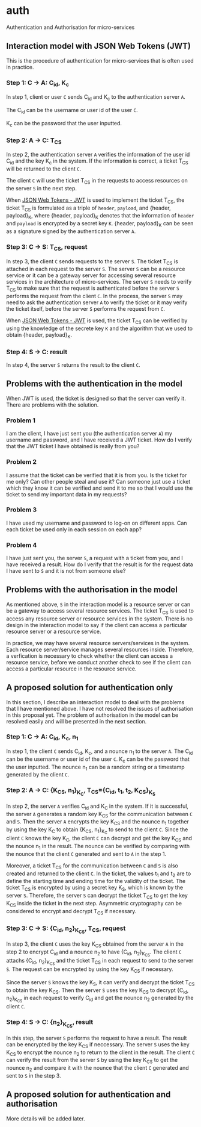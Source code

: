 # auth
Authentication and Authorisation for micro-services

## Interaction model with JSON Web Tokens (JWT)

This is the procedure of authentication for micro-services that is often used in practice.

### Step 1: C &rarr; A: C<sub>id</sub>, K<sub>c</sub>

In step 1, client or user `C` sends C<sub>id</sub> and K<sub>c</sub> to the authentication server `A`.

The C<sub>id</sub> can be the username or user id of the user `C`.

K<sub>c</sub> can be the password that the user inputted.

### Step 2: A &rarr; C: T<sub>CS</sub>

In step 2, the authentication server `A` verifies the information of the user id C<sub>id</sub> and the key K<sub>c</sub> in the system. If the information is correct, a ticket T<sub>CS</sub> will be returned to the client `C`.

The client `C` will use the ticket T<sub>CS</sub> in the requests to access resources on the server `S` in the next step.

When [JSON Web Tokens - JWT](https://jwt.io) is used to implement the ticket T<sub>CS</sub>, the ticket T<sub>CS</sub> is formulated as a triple of `header`, `payload`, and {header, payload}<sub>K</sub>, where {header, payload}<sub>K</sub> denotes that the information of `header` and `payload` is encrypted by a secret key `K`.
{header, payload}<sub>K</sub> can be seen as a signature signed by the authentication server `A`.

### Step 3: C &rarr; S: T<sub>CS</sub>, request

In step 3, the client `C` sends requests to the server `S`. The ticket T<sub>CS</sub> is attached in each request to the server `S`. The server `S` can be a resource service or it can be a gateway server for accessing several resource services in the architecture of micro-services.
The server `S` needs to verify T<sub>CS</sub> to make sure that the request is authenticated before the server `S` performs the request from the client `C`.
In the process, the server `S` may need to ask the authentication server `A` to verify the ticket or it may verify the ticket itself, before the server `S` performs the request from `C`.

When [JSON Web Tokens - JWT](https://jwt.io) is used, the ticket T<sub>CS</sub> can be verified by using the knowledge of the secrete key `K` and the algorithm that we used to obtain {header, payload}<sub>K</sub>.

### Step 4: S &rarr; C: result

In step 4, the server `S` returns the result to the client `C`.

## Problems with the authentication in the model

When JWT is used, the ticket is designed so that the server can verify it. There are problems with the solution.

### Problem 1

I am the client, I have just sent you (the authentication server `A`) my username and password, and I have received a JWT ticket. 
How do I verify that the JWT ticket I have obtained is really from you?

### Problem 2

I assume that the ticket can be verified that it is from you. 
Is the ticket for me only? Can other people steal and use it? Can someone just use a ticket which they know it can be verified and send it to me so that I would use the ticket to send my important data in my requests?

### Problem 3

I have used my username and password to log-on on different apps. 
Can each ticket be used only in each session on each app?

### Problem 4

I have just sent you, the server `S`, a request with a ticket from you, and I have received a result. 
How do I verify that the result is for the request data I have sent to `S` and it is not from someone else?

## Problems with the authorisation in the model

As mentioned above, `S` in the interaction model is a resource server or can be a gateway to access several resource services.
The ticket T<sub>CS</sub> is used to access any resource server or resource services in the system.
There is no design in the interaction model to say if the client can access a particular resource server or a resource service.

In practice, we may have several resource servers/services in the system. 
Each resource server/service manages several resources inside.
Therefore, a verfication is necessary to check whether the client can access a resource service, before we conduct another check to see if the client can access a particular resource in the resource service.

## A proposed solution for authentication only

In this section, I describe an interaction model to deal with the problems that I have mentioned above.
I have not resolved the issues of authorisation in this proposal yet. 
The problem of authorisation in the model can be resolved easily and will be presented in the next section.

### Step 1: C &rarr; A: C<sub>id</sub>, K<sub>c</sub>, n<sub>1</sub>

In step 1, the client `C` sends C<sub>id</sub>, K<sub>c</sub>, and a nounce n<sub>1</sub> to the server `A`.
The C<sub>id</sub> can be the username or user id of the user `C`.
K<sub>c</sub> can be the password that the user inputted.
The nounce n<sub>1</sub> can be a random string or a timestamp generated by the client `C`.

### Step 2: A &rarr; C: {K<sub>CS</sub>, n<sub>1</sub>}<sub>K<sub>C</sub></sub>, T<sub>CS</sub>={C<sub>id</sub>, t<sub>1</sub>, t<sub>2</sub>, K<sub>CS</sub>}<sub>K<sub>S</sub></sub>

In step 2, the server `A` verifies C<sub>id</sub> and K<sub>C</sub> in the system. 
If it is successful, the server `A` generates a random key K<sub>CS</sub> for the communication between `C` and `S`.
Then the server `A` encrypts the key K<sub>CS</sub> and the nounce n<sub>1</sub> together by using the key K<sub>C</sub> to obtain {K<sub>CS</sub>, n<sub>1</sub>}<sub>K<sub>C</sub></sub> to send to the client `C`.
Since the client `C` knows the key K<sub>C</sub>, the client `C` can decrypt and get the key K<sub>CS</sub> and the nounce n<sub>1</sub> in the result. 
The nounce can be verified by comparing with the nounce that the client `C` generated and sent to `A` in the step 1.

Moreover, a ticket T<sub>CS</sub> for the communication between `C` and `S` is also created and returned to the client `C`.
In the ticket, the values t<sub>1</sub> and t<sub>2</sub> are to define the starting time and ending time for the validity of the ticket.
The ticket T<sub>CS</sub> is encrypted by using a secret key K<sub>S</sub>, which is known by the server `S`.
Therefore, the server `S` can decrypt the ticket T<sub>CS</sub> to get the key K<sub>CS</sub> inside the ticket in the next step.
Asymmetric cryptography can be considered to encrypt and decrypt T<sub>CS</sub> if necessary.

### Step 3: C &rarr; S: {C<sub>id</sub>, n<sub>2</sub>}<sub>K<sub>CS</sub></sub>, T<sub>CS</sub>, request

In step 3, the client `C` uses the key K<sub>CS</sub> obtained from the server `A` in the step 2 to encrypt C<sub>id</sub> and a nounce n<sub>2</sub> to have {C<sub>id</sub>, n<sub>2</sub>}<sub>K<sub>CS</sub></sub>.
The client `C` attachs {C<sub>id</sub>, n<sub>2</sub>}<sub>K<sub>CS</sub></sub> and the ticket T<sub>CS</sub> in each request to send to the server `S`.
The request can be encrypted by using the key K<sub>CS</sub> if necessary.

Since the server `S` knows the key K<sub>S</sub>, it can verify and decrypt the ticket T<sub>CS</sub> to obtain the key K<sub>CS</sub>.
Then the server `S` uses the key K<sub>CS</sub> to decrypt {C<sub>id</sub>, n<sub>2</sub>}<sub>K<sub>CS</sub></sub> in each request to verify C<sub>id</sub> and get the nounce n<sub>2</sub> generated by the client `C`.

### Step 4: S &rarr; C: {n<sub>2</sub>}<sub>K<sub>CS</sub></sub>, result

In this step, the server `S` performs the request to have a result. 
The result can be encrypted by the key K<sub>CS</sub> if neccessary.
The server `S` uses the key K<sub>CS</sub> to encrypt the nounce n<sub>2</sub> to return to the client in the result.
The client `C` can verify the result from the server `S` by using the key K<sub>CS</sub> to get the nounce n<sub>2</sub> and compare it with the nounce that the client `C` generated and sent to `S` in the step 3.

## A proposed solution for authentication and authorisation

More details will be added later.
